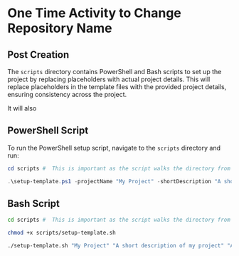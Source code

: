 # One Time Activity to Change Repository Name

## Post Creation

The `scripts` directory contains PowerShell and Bash scripts to set up the project by replacing placeholders with actual project details.  This will replace placeholders in the template files with the provided project details, ensuring consistency across the project.

It will also

## PowerShell Script

To run the PowerShell setup script, navigate to the `scripts` directory and run:

```powershell
cd scripts #  This is important as the script walks the directory from ..

.\setup-template.ps1 -projectName "My Project" -shortDescription "A short description of my project" -longDescription "A more detailed description of my project" -author "Jane Doe" -authorEmail "jane.doe@example.com"

```

## Bash Script

```bash
cd scripts #  This is important as the script walks the directory from ..

chmod +x scripts/setup-template.sh

./setup-template.sh "My Project" "A short description of my project" "A more detailed description of my project" "Jane Doe" "jane.doe@example.com" "2024-06-15" "2024-06-15T12:34:56Z" "2024"

```
